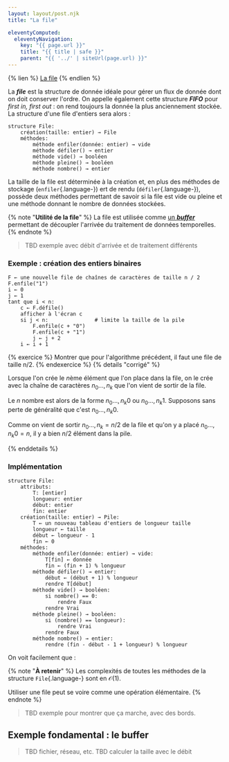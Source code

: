 ```yaml
---
layout: layout/post.njk
title: "La file"

eleventyComputed:
  eleventyNavigation:
    key: "{{ page.url }}"
    title: "{{ title | safe }}"
    parent: "{{ '../' | siteUrl(page.url) }}"
---
```


{% lien %}
[La file](https://fr.wikipedia.org/wiki/File_(structure_de_donn%C3%A9es))
{% endlien %}

La **_file_** est la structure de donnée idéale pour gérer un flux de donnée dont on doit conserver l'ordre. On appelle également cette structure **_FIFO_** pour _first in, first out_ : on rend toujours la donnée la plus anciennement stockée. La structure d'une file d'entiers sera alors :

```pseudocode
structure File:
    création(taille: entier) → File
    méthodes:
        méthode enfiler(donnée: entier) → vide
        méthode défiler() → entier
        méthode vide() → booléen
        méthode pleine() → booléen
        méthode nombre() → entier
```

La taille de la file est déterminée à la création et, en plus des méthodes de stockage (`enfiler`{.language-}) ert de rendu (`défiler`{.language-}), possède deux méthodes permettant de savoir si la file est vide ou pleine et une méthode donnant le nombre de données stockées.

{% note "**Utilité de la file**" %}
La file est utilisée comme [un **_buffer_**](https://fr.wikipedia.org/wiki/M%C3%A9moire_tampon) permettant de découpler l'arrivée du traitement de données temporelles.
{% endnote %}

> TBD exemple avec débit d'arrivée et de traitement différents

### Exemple : création des entiers binaires

```pseudocode
F ← une nouvelle file de chaînes de caractères de taille n / 2
F.enfile("1")
i ← 0
j ← 1
tant que i < n:
    c ← F.défile()
    afficher à l'écran c
    si j < n:               # limite la taille de la pile
        F.enfile(c + "0")
        F.enfile(c + "1")
        j ← j + 2
    i ← i + 1
```

{% exercice %}
Montrer que pour l'algorithme précédent, il faut une file de taille n/2.
{% endexercice %}
{% details "corrigé" %}

Lorsque l'on crée le $n$ème élément que l'on place dans la file, on le crée avec la chaîne de caractères $n_0\dots,n_k$ que l'on vient de sortir de la file.

Le $n$ nombre est alors de la forme $n_0\dots,n_k0$ ou $n_0\dots,n_k1$. Supposons sans perte de généralité que c'est $n_0\dots,n_k0$.

Comme on vient de sortir $n_0\dots,n_k = n/2$ de la file et qu'on y a placé $n_0\dots,n_k0 = n$, il y a bien $n/2$ élément dans la pile.

{% enddetails %}

### Implémentation

```pseudocode
structure File:
    attributs:
        T: [entier]
        longueur: entier
        début: entier
        fin: entier
    création(taille: entier) → Pile:
        T ← un nouveau tableau d'entiers de longueur taille
        longueur ← taille
        début ← longueur - 1
        fin ← 0
    méthodes:
        méthode enfiler(donnée: entier) → vide:
            T[fin] ← donnée
            fin ← (fin + 1) % longueur
        méthode défiler() → entier:
            début ← (début + 1) % longueur
            rendre T[début]
        méthode vide() → booléen:
            si nombre() == 0:
                rendre Faux
            rendre Vrai
        méthode pleine() → booléen:
            si (nombre() == longueur):
                rendre Vrai
            rendre Faux
        méthode nombre() → entier:
            rendre (fin - début - 1 + longueur) % longueur
```

On voit facilement que :

{% note "**À retenir**" %}
Les complexités de toutes les méthodes de la structure `File`{.language-} sont en $\mathcal{O}(1)$.

Utiliser une file peut se voire comme une opération élémentaire.
{% endnote %}

> TBD exemple pour montrer que ça marche, avec des bords.

## Exemple fondamental : le buffer

> TBD fichier, réseau, etc.
> TBD calculer la taille avec le débit
